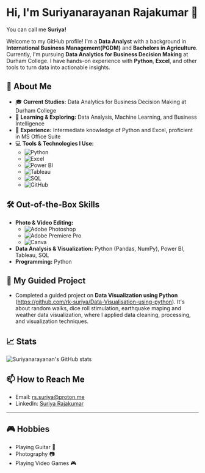 # Hi, I'm Suriyanarayanan Rajakumar 👋
You can call me **Suriya!**

Welcome to my GitHub profile! I'm a **Data Analyst** with a background in **International Business Management(PGDM)** and **Bachelors in Agriculture**. Currently, I'm pursuing **Data Analytics for Business Decision Making** at Durham College. I have hands-on experience with **Python**, **Excel**, and other tools to turn data into actionable insights.

## 🚀 About Me

- 🎓 **Current Studies:** Data Analytics for Business Decision Making at Durham College
- 🌱 **Learning & Exploring:** Data Analysis, Machine Learning, and Business Intelligence
- 💼 **Experience:** Intermediate knowledge of Python and Excel, proficient in MS Office Suite
- 💻 **Tools & Technologies I Use:**
  - ![Python](https://img.shields.io/badge/-Python-3776AB?style=flat&logo=python&logoColor=white) 
  - ![Excel](https://img.shields.io/badge/-Excel-217346?style=flat&logo=microsoft-excel&logoColor=white) 
  - ![Power BI](https://img.shields.io/badge/-Power%20BI-F2C811?style=flat&logo=powerbi&logoColor=white)
  - ![Tableau](https://img.shields.io/badge/-Tableau-E97627?style=flat&logo=tableau&logoColor=white) 
  - ![SQL](https://img.shields.io/badge/-SQL-4479A1?style=flat&logo=mysql&logoColor=white)
  - ![GitHub](https://img.shields.io/badge/-GitHub-181717?style=flat&logo=github&logoColor=white)

## 🛠️ Out-of-the-Box Skills

- **Photo & Video Editing:** 
  - ![Adobe Photoshop](https://img.shields.io/badge/-Adobe%20Photoshop-31A8FF?style=flat&logo=adobe-photoshop&logoColor=white)
  - ![Adobe Premiere Pro](https://img.shields.io/badge/-Adobe%20Premiere%20Pro-9999FF?style=flat&logo=adobe-premiere-pro&logoColor=white)
  - ![Canva](https://img.shields.io/badge/-Canva-3B3A3A?style=flat&logo=canva&logoColor=white)
- **Data Analysis & Visualization:** Python (Pandas, NumPy), Power BI, Tableau, SQL
- **Programming:** Python


## 🌱 My Guided Project

- Completed a guided project on **Data Visualization using Python** (https://github.com/rk-suriya/Data-Visualisation-using-python). It's about random walks, dice roll stimulation, earthquake maping and weather data visualization, where I applied data cleaning, processing, and visualization techniques.

## 📈 Stats

![Suriyanarayanan's GitHub stats](https://github-readme-stats.vercel.app/api?username=rk-suriya&show_icons=true&count_private=true&hide_title=true&hide=prs&theme=radical)

## 📫 How to Reach Me

- Email: rs.suriya@proton.me
- LinkedIn: [Suriya Rajakumar](https://www.linkedin.com/in/suriyar7/)

---

## 🎮 Hobbies

- Playing Guitar 🎸
- Photography 📷
- Playing Video Games 🎮

